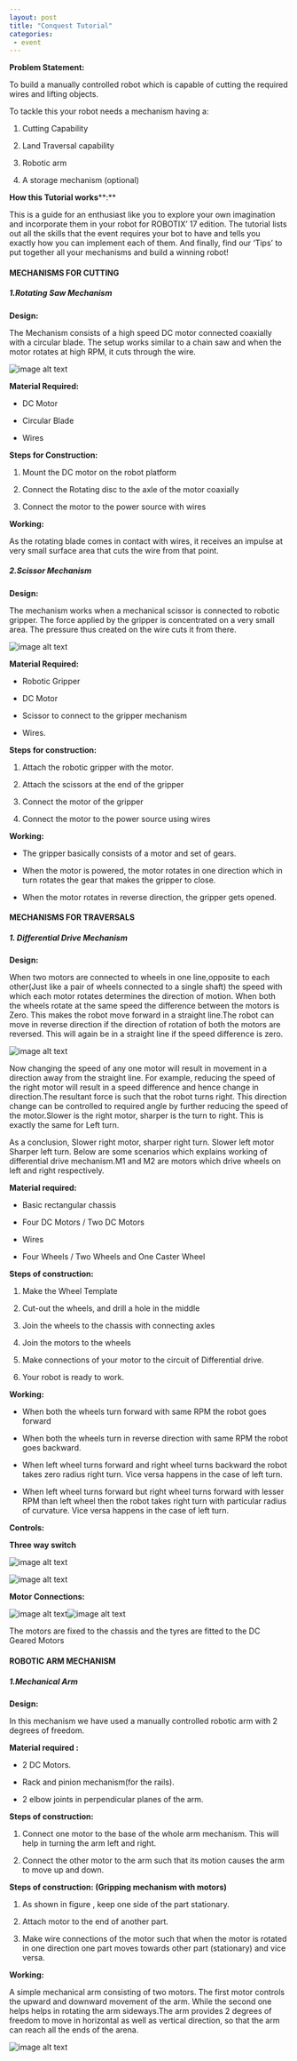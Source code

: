 ```yaml
---
layout: post
title: "Conquest Tutorial"
categories:
 - event
---
```


**Problem Statement:**

To build a manually controlled robot which is capable of cutting the required wires and lifting objects.

To tackle this your robot needs a mechanism having a:

1. Cutting Capability

2. Land Traversal capability

3. Robotic arm

4. A storage mechanism (optional)

 

**How this Tutorial works****:**

This is a guide for an enthusiast like you to explore your own imagination and incorporate  them in your robot for ROBOTIX’ 17 edition. The tutorial lists out all the skills that the event requires your bot to have and tells you exactly how you can implement each of them. And finally, find our ‘Tips’ to put together all your mechanisms and build a winning robot!

#### MECHANISMS FOR CUTTING

##### 1.Rotating Saw Mechanism

**Design:**

The Mechanism consists of a high speed DC motor connected coaxially with a circular blade. The setup works similar to a chain saw and when the motor rotates at high RPM, it cuts through the wire. 

![image alt text](/img/tutorial/events/bombdisposal/image_0.jpg)

**Material Required:**

* DC Motor

* Circular Blade

* Wires

**Steps for Construction:**

1. Mount the DC motor on the robot platform

2. Connect the Rotating disc to the axle of the motor coaxially 

3. Connect the motor to the power source with wires

**Working:**

As the rotating blade comes in contact with wires, it receives an impulse at very small surface area that cuts the wire from that point.

##### 2.Scissor Mechanism

**Design:**

The mechanism works when a mechanical scissor is connected to robotic gripper. The force applied by the gripper is concentrated on a very small area. The pressure thus created on the wire cuts it from there. 

![image alt text](/img/tutorial/events/bombdisposal/image_1.jpg)

**Material Required:**

* Robotic Gripper

* DC Motor

* Scissor to connect to the gripper mechanism

* Wires.

**Steps for construction:**

1. Attach the robotic gripper with the motor.

2. Attach the scissors at the end of the gripper

3. Connect the motor of the gripper 

4. Connect the motor to the power source using wires

**Working:**

* The gripper basically consists  of a motor and set of gears.

* When the motor is powered, the motor rotates in one direction which in turn rotates the gear that makes the gripper to close. 

* When the motor rotates in reverse direction, the gripper gets opened.

#### MECHANISMS FOR TRAVERSALS

##### 1. Differential Drive Mechanism

**Design:**

When two motors are connected to wheels in one line,opposite to each other(Just like a pair of wheels connected to a single shaft) the speed with which each motor rotates determines the direction of motion. When both the wheels rotate at the same speed the difference between the motors is Zero. This makes the robot move forward in a straight line.The robot can move in reverse direction if the direction of rotation of both the motors are reversed. This will again be in a straight line if the speed difference is zero.

![image alt text](/img/tutorial/events/bombdisposal/image_2.png)

Now changing the speed of any one motor will result in movement in a direction away from the straight line. For example, reducing the speed of the right motor will result in a speed difference and hence change in direction.The resultant force is such that the robot turns right. This direction change can be controlled to required angle by further reducing the speed of the motor.Slower is the right motor, sharper is the turn to right. This is exactly the same for Left turn.

As a conclusion, Slower right motor, sharper right turn. Slower left motor Sharper left turn. Below are some scenarios which explains working of differential drive mechanism.M1 and M2 are motors which drive wheels on left and right respectively. 

**Material required:**

* Basic rectangular chassis

* Four DC Motors / Two DC Motors

* Wires

* Four Wheels / Two Wheels and One Caster Wheel

**Steps of construction:**

1. Make the Wheel Template

2. Cut-out the wheels, and drill a hole in the middle

3. Join the wheels to the chassis with connecting axles

4. Join the motors to the wheels

5. Make connections of your motor to the circuit of Differential drive.

6. Your robot is ready to work.

**Working:**

* When both the wheels turn forward with same RPM the robot goes forward

* When both the wheels turn in reverse direction with same RPM the robot goes backward.

* When left wheel turns forward and right wheel turns backward the robot takes  zero radius right turn. Vice versa happens in the case of left turn.

* When left wheel turns forward but right wheel turns forward with lesser RPM than left wheel then the robot takes right turn with particular radius of curvature. Vice versa happens in the case of left turn. 

**Controls:**

**Three way switch**

![image alt text](/img/tutorial/events/bombdisposal/image_3.jpg)

![image alt text](/img/tutorial/events/bombdisposal/image_4.jpg)

**Motor Connections:**

![image alt text](/img/tutorial/events/bombdisposal/image_5.jpg)![image alt text](/img/tutorial/events/bombdisposal/image_6.jpg)

The motors are fixed to the chassis and the tyres are fitted to the DC Geared Motors

#### ROBOTIC ARM MECHANISM

##### 1.Mechanical Arm

**Design:**

In this mechanism we have used a manually controlled robotic arm with 2 degrees of freedom.

**Material required :**

* 2 DC Motors.

* Rack and pinion mechanism(for the rails).

* 2 elbow joints in perpendicular planes of the arm.

**Steps of construction:**

1. Connect one motor to the base of the whole arm mechanism. This will help in turning the arm left and right.

2. Connect the other motor to the arm such that its motion causes the arm to move up and down.

**Steps of construction: (Gripping mechanism with motors)**

1. As shown in figure , keep one side of the part stationary.

2. Attach motor to the end of another part.

3. Make wire connections of the motor such that when the motor is rotated in one direction one part moves towards other part (stationary) and vice versa.

**Working:**

A simple mechanical arm consisting of two motors. The first motor controls the upward and downward movement of the arm. While the second one helps helps in rotating the arm sideways.The arm provides 2 degrees of freedom to move in horizontal as well as vertical direction, so that the arm can reach all the ends of the  arena.

![image alt text](/img/tutorial/events/bombdisposal/image_7.jpg)

            
